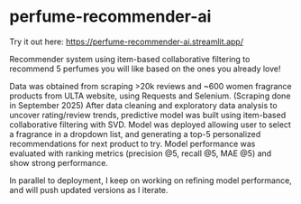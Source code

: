 # perfume-recommender-ai

Try it out here: https://perfume-recommender-ai.streamlit.app/

Recommender system using item-based collaborative filtering to recommend 5 perfumes you will like based on the ones you already love!

Data was obtained from scraping >20k reviews and ~600 women fragrance products from ULTA website, using Requests and Selenium. (Scraping done in September 2025) 
After data cleaning and exploratory data analysis to uncover rating/review trends, predictive model was built using item-based collaborative filtering with SVD. 
Model was deployed allowing user to select a fragrance in a dropdown list, and generating a top-5 personalized recommendations for next product to try. 
Model performance was evaluated with ranking metrics (precision @5, recall @5, MAE @5) and show strong performance.

In parallel to deployment, I keep on working on refining model performance, and will push updated versions as I iterate.
